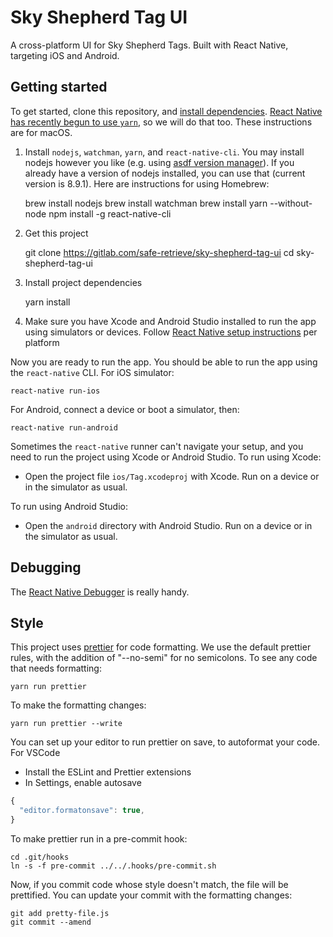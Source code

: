 # Sky Shepherd Tag UI

A cross-platform UI for Sky Shepherd Tags. Built with React Native, targeting iOS and Android.

## Getting started

To get started, clone this repository, and [install dependencies](https://facebook.github.io/react-native/docs/getting-started.html). [React Native has recently begun to use `yarn`](https://facebook.github.io/react-native/blog/2016/11/08/introducing-button-yarn-and-a-public-roadmap.html), so we will do that too. These instructions are for macOS.

1. Install `nodejs`, `watchman`, `yarn`, and `react-native-cli`. You may install nodejs however you like (e.g. using [asdf version manager](https://github.com/asdf-vm/asdf)). If you already have a version of nodejs installed, you can use that (current version is 8.9.1). Here are instructions for using Homebrew:

    brew install nodejs
    brew install watchman
    brew install yarn --without-node
    npm install -g react-native-cli

2. Get this project

    git clone https://gitlab.com/safe-retrieve/sky-shepherd-tag-ui
    cd sky-shepherd-tag-ui

3. Install project dependencies

    yarn install

4. Make sure you have Xcode and Android Studio installed to run the app using simulators or devices. Follow [React Native setup instructions](https://facebook.github.io/react-native/docs/getting-started.html) per platform

Now you are ready to run the app. You should be able to run the app using the `react-native` CLI. For iOS simulator:

    react-native run-ios

For Android, connect a device or boot a simulator, then:

    react-native run-android

Sometimes the `react-native` runner can't navigate your setup, and you need to run the project using Xcode or Android Studio. To run using Xcode:

* Open the project file `ios/Tag.xcodeproj` with Xcode. Run on a device or in the simulator as usual.

To run using Android Studio:

* Open the `android` directory with Android Studio. Run on a device or in the simulator as usual.

## Debugging

The [React Native Debugger](https://github.com/jhen0409/react-native-debugger) is really handy.

## Style

This project uses [prettier](https://prettier.io/) for code formatting. We use the default prettier rules, with the addition of "--no-semi" for no semicolons. To see any code that needs formatting:

    yarn run prettier

To make the formatting changes:

    yarn run prettier --write

You can set up your editor to run prettier on save, to autoformat your code. For VSCode

* Install the ESLint and Prettier extensions
* In Settings, enable autosave

```javascript
{
  "editor.formatonsave": true,
}
```

To make prettier run in a pre-commit hook:

    cd .git/hooks
    ln -s -f pre-commit ../../.hooks/pre-commit.sh

Now, if you commit code whose style doesn't match, the file will be prettified. You can update your commit with the formatting changes:

    git add pretty-file.js
    git commit --amend
